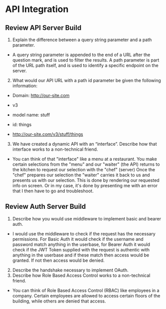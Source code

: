 # API Integration

## Review API Server Build

1. Explain the difference between a query string parameter and a path parameter.

  * A query string parameter is appended to the end of a URL after the question mark, and is used to filter the results. A path parameter is part of the URL path itself, and is used to identify a specific endpoint on the server.

2. What would our API URL with a path id parameter be given the following information:
  * Domain: http://our-site.com
  * v3
  * model name: stuff
  * id: things

  * http://our-site.com/v3/stuff/things

3. We have created a dynamic API with an “interface”. Describe how that interface works to a non-technical friend.

* You can think of that "interface" like a menu at a restaurant. You make certain selections from the "menu" and our "waiter" (the API) returns to the kitchen to request our selection with the "chef" (server) Once the "chef" prepares our selection the "waiter" carries it back to us and presents us with our selection. This is done by rendering our requested info on screen. Or in my case, it's done by presenting me with an error that I then have to go and troubleshoot.

## Review Auth Server Build

1. Describe how you would use middleware to implement basic and bearer auth.
  * I would use the middleware to check if the request has the necessary permissions. For Basic Auth it would check if the username and password match anything in the userbase, for Bearer Auth it would check if the JWT Token supplied with the request is authentic with anything in the userbase and if these match then access would be granted. If not then access would be denied.
2. Describe the handshake necessary to implement OAuth.
3. Describe how Role Based Access Control works to a non-technical friend.
  * You can think of Role Based Access Control (RBAC) like employees in a company. Certain employees are allowed to access certain floors of the building, while others are denied that access. 
